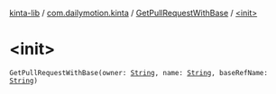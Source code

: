 [kinta-lib](../../index.md) / [com.dailymotion.kinta](../index.md) / [GetPullRequestWithBase](index.md) / [&lt;init&gt;](./-init-.md)

# &lt;init&gt;

`GetPullRequestWithBase(owner: `[`String`](https://kotlinlang.org/api/latest/jvm/stdlib/kotlin/-string/index.html)`, name: `[`String`](https://kotlinlang.org/api/latest/jvm/stdlib/kotlin/-string/index.html)`, baseRefName: `[`String`](https://kotlinlang.org/api/latest/jvm/stdlib/kotlin/-string/index.html)`)`